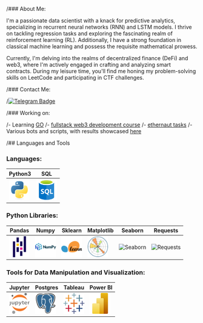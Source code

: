 /### About Me:

I'm a passionate data scientist with a knack for predictive analytics, specializing in recurrent neural networks (RNN) and LSTM models. I thrive on tackling regression tasks and exploring the fascinating realm of reinforcement learning (RL). Additionally, I have a strong foundation in classical machine learning and possess the requisite mathematical prowess.

Currently, I'm delving into the realms of decentralized finance (DeFi) and web3, where I'm actively engaged in crafting and analyzing smart contracts. During my leisure time, you'll find me honing my problem-solving skills on LeetCode and participating in CTF challenges.
      
   
/### Contact Me:  

/[![Telegram Badge](https://img.shields.io/badge/Telegram-blue?style=for-the-badge&logo=telegram&logoColor=white)](https://t.me/polina_raznitsyna)


/### Working on:

/- Learning [GO](https://github.com/sammorozov/go_basics_study)
/- [fullstack web3 development course](https://github.com/sammorozov/full_course_crypto_32) 
/- [ethernaut tasks](https://github.com/sammorozov/ethernaut_source_tasks)
/- Various bots and scripts, with results showcased [here](https://t.me/from_the_teapot_to_the_investor)


/## Languages and Tools 

<div>

### Languages:
| Python3 | SQL |
|----------|-----|
|  <img src="https://github.com/devicons/devicon/blob/master/icons/python/python-original.svg" title="Python"  alt="Python" width="55" height="55"/> | <img src="sql.png" title="SQL"  alt="SQL" width="55" height="55"/> |  <img 

### Python Libraries:

| Pandas | Numpy | Sklearn | Matplotlib | Seaborn | Requests |
|----------|----------|----------|----------|----------|----------|
| <img src="https://github.com/devicons/devicon/blob/master/icons/pandas/pandas-original.svg" title="Pandas" alt="Pandas" width="55" height="55"/>| <img src="https://github.com/devicons/devicon/blob/master/icons/numpy/numpy-original-wordmark.svg" title="Numpy" alt="Numpy" width="55" height="55"/>|  <img src="https://github.com/devicons/devicon/blob/master/icons/scikitlearn/scikitlearn-original.svg" title="Sklearn" alt="Sklearn" width="55" height="55"/>|  <img src="https://github.com/devicons/devicon/blob/master/icons/matplotlib/matplotlib-original.svg" title="Matplotlib" alt="Matplotlib" width="55" height="55"/>| <img src="https://seaborn.pydata.org/_images/logo-mark-lightbg.svg" title="Seaborn" alt="Seaborn" width="55" height="55"/>| <img src="https://upload.wikimedia.org/wikipedia/commons/thumb/a/aa/Requests_Python_Logo.png/934px-Requests_Python_Logo.png?20180718215124" title="Requests" alt="Requests" width="55" height="55"/>|

### Tools for Data Manipulation and Visualization:

| Jupyter | Postgres | Tableau | Power BI |
|----------|----------|----------|----------|
|<img src="https://github.com/devicons/devicon/blob/master/icons/jupyter/jupyter-original-wordmark.svg" title="Jupiter" alt="Jupiter" width="55" height="55"/>|<img src="https://github.com/devicons/devicon/blob/master/icons/postgresql/postgresql-original.svg" title="pg" alt="pg" width="55" height="55"/>|<img src="tableau.svg" title="Tableau" alt="Tableau" width="55" height="55"/>|<img src="power_bi.svg" title="Power BI" alt="Power BI" width="55" height="55"/>|

<div>
